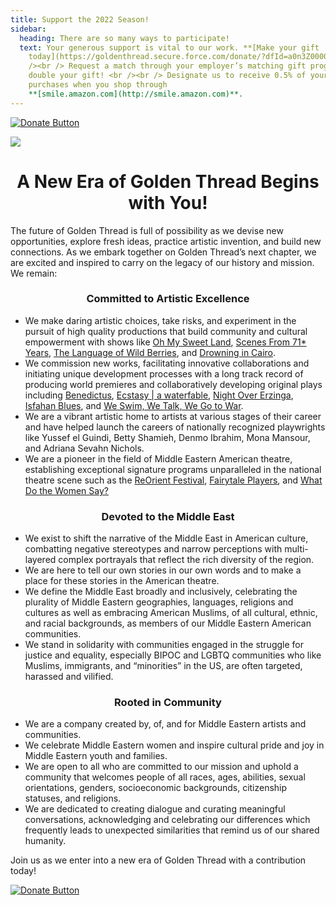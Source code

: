 ```yaml
---
title: Support the 2022 Season!
sidebar:
  heading: There are so many ways to participate!
  text: Your generous support is vital to our work. **[Make your gift
    today](https://goldenthread.secure.force.com/donate/?dfId=a0n3Z00000tn4RsQAI)**.	 <br
    /><br /> Request a match through your employer’s matching gift program and
    double your gift! <br /><br /> Designate us to receive 0.5% of your Amazon
    purchases when you shop through
    **[smile.amazon.com](http://smile.amazon.com)**.
---
```

[![Donate Button](/img/archive/2015/03/Donate-Button-400.jpg)](https://goldenthread.secure.force.com/donate/?dfId=a0n3Z00000tn4RsQAI)

![](/img/archive/2015/03/20thAnniversary-Line-1024x36.jpg)

# <center>A New Era of Golden Thread Begins with You!</center>

The future of Golden Thread is full of possibility as we devise new opportunities, explore fresh ideas, practice artistic invention, and build new connections. As we embark together on Golden Thread’s next chapter, we are excited and inspired to carry on the legacy of our history and mission.  We remain:

### **<center>Committed to Artistic Excellence<center>**

* We make daring artistic choices, take risks, and experiment in the pursuit of high quality productions that build community and cultural empowerment with shows like [Oh My Sweet Land](https://goldenthread.org/productions/sweet-land/), [Scenes From 71* Years](https://goldenthread.org/productions/scenes-from-71-years/), [The Language of Wild Berries](https://goldenthread.org/productions/the-language-of-wild-berries-2022/), and [Drowning in Cairo](https://goldenthread.org/productions/drowning-in-cairo/).
* We commission new works, facilitating innovative collaborations and initiating unique development processes with a long track record of producing world premieres and collaboratively developing original plays including [Benedictus](https://goldenthread.org/productions/benedictus/), [Ecstasy | a waterfable](https://goldenthread.org/productions/ecstasy-a-waterfable/), [Night Over Erzinga](https://goldenthread.org/productions/night-over-erzinga/), [Isfahan Blues](https://goldenthread.org/productions/isfahan-blues/), and [We Swim, We Talk, We Go to War](https://goldenthread.org/productions/we-talk-we-swim/).
* We are a vibrant artistic home to artists at various stages of their career and have helped launch the careers of nationally recognized playwrights like Yussef el Guindi, Betty Shamieh, Denmo Ibrahim, Mona Mansour, and Adriana Sevahn Nichols.
* We are a pioneer in the field of Middle Eastern American theatre, establishing exceptional signature programs unparalleled in the national theatre scene such as the [ReOrient Festival](https://goldenthread.org/programs/reorient/), [Fairytale Players](https://goldenthread.org/programs/fairytale-players/), and [What Do the Women Say?](https://goldenthread.org/programs/what-do-the-women-say/)

### **<center>Devoted to the Middle East<center>**

* We exist to shift the narrative of the Middle East in American culture, combatting negative stereotypes and narrow perceptions with multi-layered complex portrayals that reflect the rich diversity of the region.
* We are here to tell our own stories in our own words and to make a place for these stories in the American theatre.
* We define the Middle East broadly and inclusively, celebrating the plurality of Middle Eastern geographies, languages, religions and cultures as well as embracing American Muslims, of all cultural, ethnic, and racial backgrounds, as members of our Middle Eastern American communities.
* We stand in solidarity with communities engaged in the struggle for justice and equality, especially BIPOC and LGBTQ communities who like Muslims, immigrants, and “minorities” in the US, are often targeted, harassed and vilified.

### **<center>Rooted in Community<center>**

* We are a company created by, of, and for Middle Eastern artists and communities.
* We celebrate Middle Eastern women and inspire cultural pride and joy in Middle Eastern youth and families.
* We are open to all who are committed to our mission and uphold a community that welcomes people of all races, ages, abilities, sexual orientations, genders, socioeconomic backgrounds, citizenship statuses, and religions.
* We are dedicated to creating dialogue and curating meaningful conversations, acknowledging and celebrating our differences which frequently leads to unexpected similarities that remind us of our shared humanity.

Join us as we enter into a new era of Golden Thread with a contribution today!

[![Donate Button](/img/archive/2015/03/Donate-Button-400.jpg)](https://goldenthread.secure.force.com/donate/?dfId=a0n3Z00000tn4RsQAI)